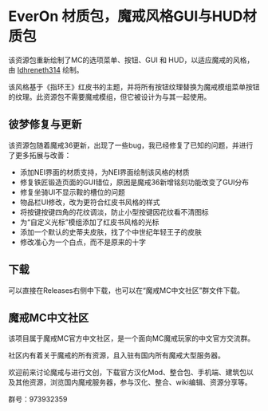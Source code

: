 # EverOn 材质包，魔戒风格GUI与HUD材质包
该资源包重新绘制了MC的选项菜单、按钮、GUI 和 HUD，以适应魔戒的风格，由 [Idhreneth314](https://www.curseforge.com/minecraft/texture-packs/ever-on-the-lord-of-the-rings-texture-pack) 绘制。

该风格基于《指环王》红皮书的主题，并将所有按钮纹理替换为魔戒模组菜单按钮的纹理。此资源包不需要魔戒模组，但它被设计为与其一起使用。

## 彼梦修复与更新
该资源包随着魔戒36更新，出现了一些bug，我已经修复了已知的问题，并进行了更多拓展与改善：
- 添加NEI界面的材质支持，为NEI界面绘制该风格的材质
- 修复铁匠锻造页面的GUI错位，原因是魔戒36新增铭刻功能改变了GUI分布
- 修复坐骑UI不显示鞍的槽位的问题
- 物品栏UI修改，改为更符合红皮书风格的样式
- 将按键按键四角的花纹调淡，防止小型按键因花纹看不清图标
- 为“自定义光标”模组添加了红皮书风格的光标
- 添加一个默认的史蒂夫皮肤，找了个中世纪年轻王子的皮肤
- 修改准心为一个白点，而不是原来的十字

## 下载
可以直接在Releases右侧中下载，也可以在“魔戒MC中文社区”群文件下载。

## 魔戒MC中文社区
该项目属于魔戒MC官方中文社区，是一个面向MC魔戒玩家的中文官方交流群。

社区内有着关于魔戒的所有资源，且入驻有国内所有魔戒大型服务器。

欢迎前来讨论魔戒与进行文创，下载官方汉化Mod、整合包、手机端、建筑包以及其他资源，浏览国内魔戒服务器，参与汉化、整合、wiki编辑、资源分享等。

群号：973932359
